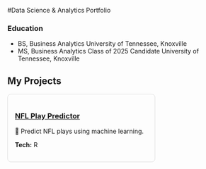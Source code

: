 
#Data Science & Analytics Portfolio

### Education
- BS, Business Analytics University of Tennessee, Knoxville
- MS, Business Analytics Class of 2025 Candidate University of Tennessee, Knoxville

## My Projects

<div style="display: flex; flex-wrap: wrap; gap: 20px;">

  <div style="border: 1px solid #ddd; border-radius: 8px; padding: 16px; width: 300px;">
    <h3><a href="https://github.com/DunnAnalytics/NFLBigData">NFL Play Predictor</a></h3>
    <p>🏈 Predict NFL plays using machine learning.</p>
    <p><strong>Tech:</strong> R </p>
  </div>

</div>

